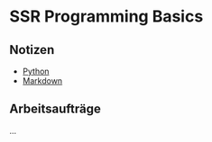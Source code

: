 # SSR Programming Basics 

## Notizen
- [Python](https://github.com/hj1911/SSR-programming-basics/blob/main/Python%20Notizen.md)
- [Markdown](https://github.com/hj1911/SSR-programming-basics/blob/main/Markdown%20Notizen.md)

## Arbeitsaufträge
...
